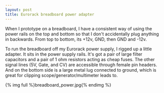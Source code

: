 ```yaml
---
layout: post
title: Eurorack breadboard power adapter
---
```


When I prototype on a breadboard, I have a consistent way of using the power rails on the top and bottom so that I don't accidentally plug anything in backwards. From top to bottom, its +12v, GND, then GND and -12v.

To run the breadboard off my Eurorack power supply, I rigged up a little adapter. It sits in the power supply rails. It's got a pair of large filter capacitors and a pair of 1 ohm resistors acting as cheap fuses. The other signal lines (5V, Gate, and CV) are accessible through female pin headers. And on the bottom side is a large metal lug connected to ground, which is great for clipping scope/generator/multimeter leads to.

{% img full %}breadboard_power.jpg{% endimg %}
